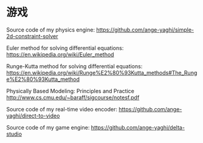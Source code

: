 # 游戏

Source code of my physics engine:
https://github.com/ange-yaghi/simple-2d-constraint-solver

Euler method for solving differential equations:
https://en.wikipedia.org/wiki/Euler_method

Runge-Kutta method for solving differential equations:
https://en.wikipedia.org/wiki/Runge%E2%80%93Kutta_methods#The_Runge%E2%80%93Kutta_method

Physically Based Modeling: Principles and Practice
http://www.cs.cmu.edu/~baraff/sigcourse/notesf.pdf

Source code of my real-time video encoder:
https://github.com/ange-yaghi/direct-to-video

Source code of my game engine:
https://github.com/ange-yaghi/delta-studio
